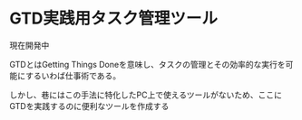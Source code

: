 <h1>GTD実践用タスク管理ツール</h1>
<p>現在開発中</p>
<p>GTDとはGetting Things Doneを意味し、タスクの管理とその効率的な実行を可能にするいわば仕事術である。</p>
<p>しかし、巷にはこの手法に特化したPC上で使えるツールがないため、ここにGTDを実践するのに便利なツールを作成する</p>
